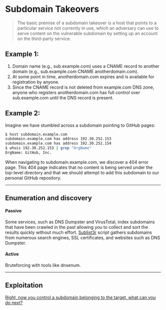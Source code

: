 # Subdomain Takeovers

> The basic premise of a subdomain takeover is a host that points to a particular service not currently in use, which an adversary can use to serve content on the vulnerable subdomain by setting up an account on the third-party service.

## Example 1:

1. Domain name (e.g., sub.example.com) uses a CNAME record to another domain (e.g., sub.example.com CNAME anotherdomain.com).
2. At some point in time, anotherdomain.com expires and is available for registration by anyone.
3. Since the CNAME record is not deleted from example.com DNS zone, anyone who registers anotherdomain.com has full control over sub.example.com until the DNS record is present.


## Example 2:

Imagine we have stumbled across a subdomain pointing to GitHub pages:

```bash
$ host subdomain.example.com
subdomain.example.com has address 192.30.252.153
subdomain.example.com has address 192.30.252.154
$ whois 192.30.252.153 | grep "OrgName"
OrgName: GitHub, Inc.
```

When navigating to subdomain.example.com, we discover a 404 error page. This 404 page indicates that no content is being served under the top-level directory and that we should attempt to add this subdomain to our personal GitHub repository. 

_____

## Enumeration and discovery

#### Passive

Some services, such as DNS Dumpster and VirusTotal, index subdomains that have been crawled in the past allowing you to collect and sort the results quickly without much effort.
[Sublist3r](https://github.com/aboul3la/Sublist3r.git) script gathers subdomains from numerous search engines, SSL certificates, and websites such as DNS Dumpster.

#### Active

Bruteforcing with tools like dnsenum.

_____

## Exploitation

[Right, now you control a subdomain belonging to the target, what can you do next?](https://www.hackerone.com/blog/Guide-Subdomain-Takeovers#)

